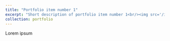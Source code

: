 ```yaml
---
title: "Portfolio item number 1"
excerpt: "Short description of portfolio item number 1<br/><img src='/images/500x300.png'>"
collection: portfolio
---
```


Lorem ipsum
